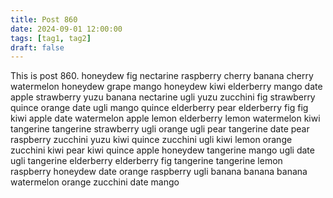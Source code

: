 ```yaml
---
title: Post 860
date: 2024-09-01 12:00:00
tags: [tag1, tag2]
draft: false
---
```

This is post 860.
honeydew
fig
nectarine
raspberry
cherry
banana
cherry
watermelon
honeydew
grape
mango
honeydew
kiwi
elderberry
mango
date
apple
strawberry
yuzu
banana
nectarine
ugli
yuzu
zucchini
fig
strawberry
quince
orange
date
ugli
mango
quince
elderberry
pear
elderberry
fig
fig
kiwi
apple
date
watermelon
apple
lemon
elderberry
lemon
watermelon
kiwi
tangerine
tangerine
strawberry
ugli
orange
ugli
pear
tangerine
date
pear
raspberry
zucchini
yuzu
kiwi
quince
zucchini
ugli
kiwi
lemon
orange
zucchini
kiwi
pear
kiwi
quince
apple
honeydew
tangerine
mango
ugli
date
ugli
tangerine
elderberry
elderberry
fig
tangerine
tangerine
lemon
raspberry
honeydew
date
orange
raspberry
ugli
banana
banana
banana
watermelon
orange
zucchini
date
mango
